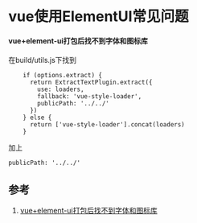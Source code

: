 # vue使用ElementUI常见问题

#### vue+element-ui打包后找不到字体和图标库

在build/utils.js下找到
```
    if (options.extract) {
      return ExtractTextPlugin.extract({
        use: loaders,
        fallback: 'vue-style-loader',
        publicPath: '../../'
      })
    } else {
      return ['vue-style-loader'].concat(loaders)
    }
```    

加上

```
publicPath: '../../'
```

## 参考
1. [vue+element-ui打包后找不到字体和图标库](https://blog.csdn.net/qq_36289377/article/details/93068971)